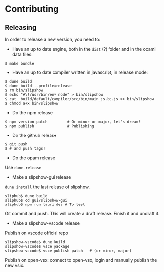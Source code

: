 # Contributing

## Releasing

In order to release a new version, you need to:

- Have an up to date engine, both in the `dist` (?) folder and in the ocaml data files:

```
$ make bundle
```

- Have an up to date compiler written in javascript, in release mode:

```
$ dune build
$ dune build --profile=release
$ rm bin/slipshow
$ echo "#\!/usr/bin/env node" > bin/slipshow
$ cat _build/default/compiler/src/bin/main_js.bc.js >> bin/slipshow
$ chmod a+x bin/slipshow
```

- Do the npm release

```
$ npm version patch         # Or minor or major, let's dream!
$ npm publish               # Publishing
```

- Do the github release

```
$ git push
$ # and push tags!
```

- Do the opam release

Use `dune-release`

- Make a slipshow-gui release

`dune install` the last release of slipshow.

```
sliphub$ dune build
sliphub$ cd gui/slipshow-gui
sliphub$ npm run tauri dev # To test
```

Git commit and push. This will create a draft release. Finish it and undraft it.

- Make a slipshow-vscode release

Publish on vscode official repo

```
slipshow-vscode$ dune build
slipshow-vscode$ vsce package
slipshow-vscode$ vsce publish patch   # (or minor, major)
```

Publish on open-vsx: connect to open-vsx, login and manually publish the new vsix.


